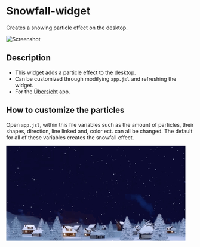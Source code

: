 # Snowfall-widget
Creates a snowing particle effect on the desktop.

![Screenshot](https://i.imgur.com/rDwSCbM.png)

## Description
* This widget adds a particle effect to the desktop.
* Can be customized through modifying `app.jsl` and refreshing the widget.
* For the [Übersicht](http://tracesof.net/uebersicht/) app.

## How to customize the particles
Open `app.jsl`, within this file variables such as the amount of particles, their shapes, direction, line linked and, color ect. can all be changed. The default for all of these variables creates the snowfall effect.

![gif](snowfall-gif.gif "snowfall preview")
